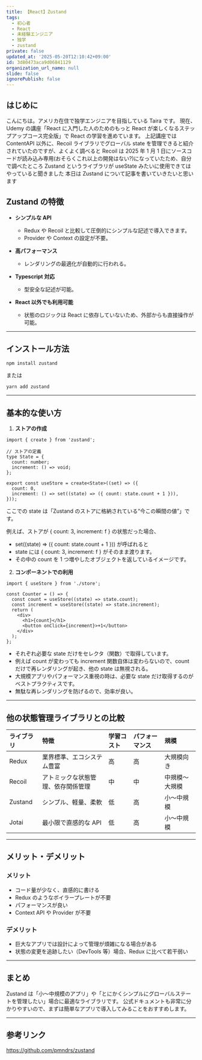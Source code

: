```yaml
---
title: 【React】Zustand
tags:
  - 初心者
  - React
  - 未経験エンジニア
  - 独学
  - zustand
private: false
updated_at: '2025-05-20T12:10:42+09:00'
id: 3d80473aca9d06841129
organization_url_name: null
slide: false
ignorePublish: false
---
```


## はじめに

こんにちは。アメリカ在住で独学エンジニアを目指している Taira です。
現在、Udemy の講座「React に入門した人のためのもっと React が楽しくなるステップアップコース完全版」で React の学習を進めています。
上記講座では ContentAPI 以外に、Recoil ライブラリでグローバル state を管理できると紹介されていたのですが、よくよく調べると Recoil は 2025 年 1 月 1 日にソースコードが読み込み専用(おそらくこれ以上の開発はない?)になっていたため、自分で調べたところ Zustand というライブラリが useState みたいに使用できてはやっていると聞きました
本日は Zustand について記事を書いていきたいと思います

## Zustand の特徴

- **シンプルな API**

  - Redux や Recoil と比較して圧倒的にシンプルな記述で導入できます。
  - Provider や Context の設定が不要。

- **高パフォーマンス**

  - レンダリングの最適化が自動的に行われる。

- **Typescript 対応**

  - 型安全な記述が可能。

- **React 以外でも利用可能**

  - 状態のロジックは React に依存していないため、外部からも直接操作が可能。

---

## インストール方法

```bash
npm install zustand
```

または

```bash
yarn add zustand
```

---

## 基本的な使い方

1. **ストアの作成**

```tsx
import { create } from 'zustand';

// ストアの定義
type State = {
  count: number;
  increment: () => void;
};

export const useStore = create<State>((set) => ({
  count: 0,
  increment: () => set((state) => ({ count: state.count + 1 })),
}));
```

ここでの state は「Zustand のストアに格納されている“今この瞬間の値”」です。

例えば、ストアが { count: 3, increment: f } の状態だった場合、

- set((state) => ({ count: state.count + 1 })) が呼ばれると
- state には { count: 3, increment: f } がそのまま渡ります。
- その中の count を 1 つ増やしたオブジェクトを返しているイメージです。

2. **コンポーネントでの利用**

```tsx
import { useStore } from './store';

const Counter = () => {
  const count = useStore((state) => state.count);
  const increment = useStore((state) => state.increment);
  return (
    <div>
      <h1>{count}</h1>
      <button onClick={increment}>+1</button>
    </div>
  );
};
```

- それぞれ必要な state だけをセレクタ（関数）で取得しています。
- 例えば count が変わっても increment 関数自体は変わらないので、count だけで再レンダリングが起き、他の state は無視される。
- 大規模アプリやパフォーマンス重視の時は、必要な state だけ取得するのがベストプラクティスです。
- 無駄な再レンダリングを防げるので、効率が良い。

---

## 他の状態管理ライブラリとの比較

| ライブラリ | 特徴                               | 学習コスト | パフォーマンス | 規模           |
| :--------- | :--------------------------------- | :--------- | :------------- | :------------- |
| Redux      | 業界標準、エコシステム豊富         | 高         | 高             | 大規模向き     |
| Recoil     | アトミックな状態管理、依存関係管理 | 中         | 中             | 中規模〜大規模 |
| Zustand    | シンプル、軽量、柔軟               | 低         | 高             | 小〜中規模     |
| Jotai      | 最小限で直感的な API               | 低         | 高             | 小〜中規模     |

---

## メリット・デメリット

### メリット

- コード量が少なく、直感的に書ける
- Redux のようなボイラープレートが不要
- パフォーマンスが良い
- Context API や Provider が不要

### デメリット

- 巨大なアプリでは設計によって管理が煩雑になる場合がある
- 状態の変更を追跡したい（DevTools 等）場合、Redux に比べて若干弱い

---

## まとめ

Zustand は「小〜中規模のアプリ」や「とにかくシンプルにグローバルステートを管理したい」場合に最適なライブラリです。
公式ドキュメントも非常に分かりやすいので、まずは簡単なアプリで導入してみることをおすすめします。

---

## 参考リンク

https://github.com/pmndrs/zustand
